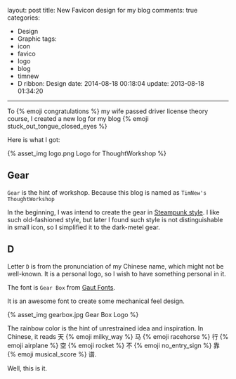 layout: post
title: New Favicon design for my blog
comments: true
categories:
  - Design
  - Graphic
tags:
  - icon
  - favico
  - logo
  - blog
  - timnew
  - D
ribbon: Design
date: 2014-08-18 00:18:04
update: 2013-08-18 01:34:20
---

To {% emoji congratulations %} my wife passed driver license theory course, I created a new log for my blog {% emoji stuck_out_tongue_closed_eyes %}

Here is what I got:

{% asset_img logo.png Logo for ThoughtWorkshop %}

## Gear

`Gear` is the hint of workshop. Because this blog is named as `TimNew's ThoughtWorkshop`

In the beginning, I was intend to create the gear in [Steampunk style]. I like such old-fashioned style, but later I found such style is not distinguishable in small icon, so I simplified it to the dark-metel gear.

## D

Letter `D` is from the pronunciation of my Chinese name, which might not be well-known. It is a personal logo, so I wish to have something personal in it.

The font is `Gear Box` from [Gaut Fonts].

It is an awesome font to create some mechanical feel design.

{% asset_img gearbox.jpg Gear Box Logo %}

The rainbow color is the hint of unrestrained idea and inspiration. In Chinese, it reads 天 {% emoji milky_way %} 马 {% emoji racehorse %} 行 {% emoji airplane %} 空 {% emoji rocket %} 不 {% emoji no_entry_sign %} 靠 {% emoji musical_score %} 谱.

Well, this is it.


[Steampunk style]: https://www.google.com/search?q=steampunk%20gear&tbm=isch
[Gaut Fonts]: http://moorstation.org/typoasis/designers/gaut/index.htm
